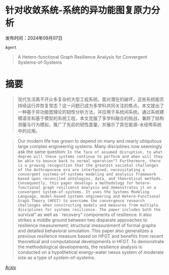 # 针对收敛系统-系统的异功能图复原力分析

发布时间：2024年09月07日

`Agent`

> A Hetero-functional Graph Resilience Analysis for Convergent Systems-of-Systems

# 摘要

> 现代生活离不开众多复杂的大型工程系统。面对潜在的破坏，这些系统能否持续运行并恢复常态？这一问题已成为多学科共同关注的焦点。本文提出了一种基于异功能图理论的韧性分析方法，并应用于系统间系统。通过系统建模语言和基于模型的系统工程，本文克服了多学科融合的挑战，兼顾了结构测量与行为模拟，推广了先前的韧性度量，并展示了其在能源-水纽带系统中的应用。

> Our modern life has grown to depend on many and nearly ubiquitous large complex engineering systems. Many disciplines now seemingly ask the same question: ``In the face of assumed disruption, to what degree will these systems continue to perform and when will they be able to bounce back to normal operation"? Furthermore, there is a growing recognition that the greatest societal challenges of the Anthropocene era are intertwined, necessitating a convergent systems-of-systems modeling and analysis framework based upon reconciled ontologies, data, and theoretical methods. Consequently, this paper develops a methodology for hetero-functional graph resilience analysis and demonstrates it on a convergent system-of-systems. It uses the Systems Modeling Language, model-based systems engineering and Hetero-Functional Graph Theory (HFGT) to overcome the convergence research challenges when constructing models and measures from multiple disciplines for systems resilience. The paper includes both the ``survival" as well as ``recovery" components of resilience. It also strikes a middle ground between two disparate approaches to resilience measurement: structural measurement of formal graphs and detailed behavioral simulation. This paper also generalizes a previous resilience measure based on HFGT and benefits from recent theoretical and computational developments in HFGT. To demonstrate the methodological developments, the resilience analysis is conducted on a hypothetical energy-water nexus system of moderate size as a type of system-of-systems.

[Arxiv](https://arxiv.org/abs/2409.04936)